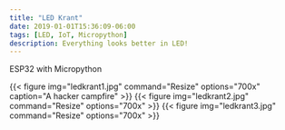 ```yaml
---
title: "LED Krant"
date: 2019-01-01T15:36:09-06:00
tags: [LED, IoT, Micropython]
description: Everything looks better in LED!
---
```




ESP32 with Micropython


{{< figure img="ledkrant1.jpg" command="Resize" options="700x" caption="A hacker campfire" >}}
{{< figure img="ledkrant2.jpg" command="Resize" options="700x" >}}
{{< figure img="ledkrant3.jpg" command="Resize" options="700x" >}}
